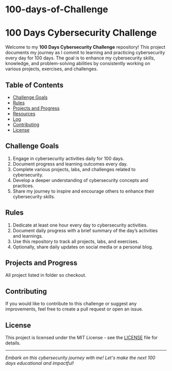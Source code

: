 # 100-days-of-Challenge

# 100 Days Cybersecurity Challenge

Welcome to my **100 Days Cybersecurity Challenge** repository! This project documents my journey as I commit to learning and practicing cybersecurity every day for 100 days. The goal is to enhance my cybersecurity skills, knowledge, and problem-solving abilities by consistently working on various projects, exercises, and challenges.

## Table of Contents

- [Challenge Goals](#challenge-goals)
- [Rules](#rules)
- [Projects and Progress](#projects-and-progress)
- [Resources](#resources)
- [Log](#log)
- [Contributing](#contributing)
- [License](#license)

## Challenge Goals

1. Engage in cybersecurity activities daily for 100 days.
2. Document progress and learning outcomes every day.
3. Complete various projects, labs, and challenges related to cybersecurity.
4. Develop a deeper understanding of cybersecurity concepts and practices.
5. Share my journey to inspire and encourage others to enhance their cybersecurity skills.

## Rules

1. Dedicate at least one hour every day to cybersecurity activities.
2. Document daily progress with a brief summary of the day’s activities and learnings.
3. Use this repository to track all projects, labs, and exercises.
4. Optionally, share daily updates on social media or a personal blog.

## Projects and Progress

All project listed in folder so checkout.

## Contributing

If you would like to contribute to this challenge or suggest any improvements, feel free to create a pull request or open an issue.

## License

This project is licensed under the MIT License - see the [LICENSE](LICENSE) file for details.

---

*Embark on this cybersecurity journey with me! Let's make the next 100 days educational and impactful!*
